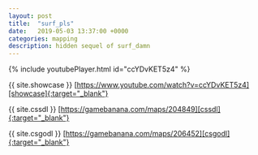 ```yaml
---
layout: post
title:  "surf_pls"
date:   2019-05-03 13:37:00 +0000
categories: mapping
description: hidden sequel of surf_damn
---
```


{% include youtubePlayer.html id="ccYDvKET5z4" %}

{{ site.showcase }} [https://www.youtube.com/watch?v=ccYDvKET5z4][showcase]{:target="_blank"}

{{ site.cssdl }} [https://gamebanana.com/maps/204849][cssdl]{:target="_blank"}

{{ site.csgodl }} [https://gamebanana.com/maps/206452][csgodl]{:target="_blank"}

[showcase]: https://www.youtube.com/watch?v=ccYDvKET5z4
[cssdl]: https://gamebanana.com/maps/204849
[csgodl]: https://gamebanana.com/maps/206452
